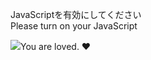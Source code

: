 JavaScriptを有効にしてください  
Please turn on your JavaScript

![](https://static.blahaj.zone/shonky/assets/transparent/Shonky.webp)You are loved. ❤️
